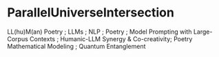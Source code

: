 # ParallelUniverseIntersection
LL(hu)M(an) Poetry ; LLMs ; NLP ; Poetry ; Model Prompting with Large-Corpus Contexts ; Humanic-LLM Synergy &amp; Co-creativity; Poetry Mathematical Modeling ; Quantum Entanglement
